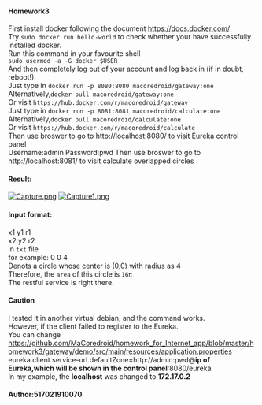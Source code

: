 #### Homework3
First install docker following the document https://docs.docker.com/ <br>
 Try `sudo docker run hello-world` to check whether your have successfully installed docker. <br>
Run this command in your favourite shell <br>
`sudo usermod -a -G docker $USER`<br>
And then completely log out of your account and log back in (if in doubt, reboot!):<br>
Just type in `docker run -p 8080:8080 macoredroid/gateway:one` <br>
Alternatively,`docker pull macoredroid/gateway:one`<br>
Or visit `https://hub.docker.com/r/macoredroid/gateway`<br>
Just type in `docker run -p 8081:8081 macoredroid/calculate:one` <br>
Alternatively,`docker pull macoredroid/calculate:one`<br>
Or visit `https://hub.docker.com/r/macoredroid/calculate`<br>
Then use broswer to go to http://localhost:8080/ to visit Eureka control panel <br>
Username:admin Password:pwd
Then use broswer to go to http://localhost:8081/ to visit calculate overlapped circles <br>
#### Result:
[![Capture.png](https://i.postimg.cc/Y9BLpRNk/Capture.png)](https://postimg.cc/HJ3kzQPP)
[![Capture1.png](https://i.postimg.cc/7YtCCw1K/Capture1.png)](https://postimg.cc/qznBSf5K)
#### Input format:

x1 y1 r1<br>
x2 y2 r2<br>
in `txt` file <br>
for example: 0 0 4<br>
Denots a circle whose center is (0,0) with radius as 4<br>
Therefore, the `area` of this circle is `16π` <br>
The restful service is right there.

#### Caution
I tested it in another virtual debian, and the command works.<br>
However, if the client failed to register to the Eureka.<br>
You can change https://github.com/MaCoredroid/homework_for_Internet_app/blob/master/homework3/gateway/demo/src/main/resources/application.properties<br>
eureka.client.service-url.defaultZone=http://admin:pwd@**ip of Eureka,which will be shown in the control panel**:8080/eureka<br>
In my example, the **localhost** was changed to **172.17.0.2**

#### Author:517021910070
